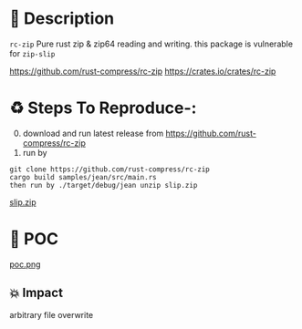 # :book: Description


 `rc-zip` Pure rust zip & zip64 reading and writing. this package is vulnerable for `zip-slip`

https://github.com/rust-compress/rc-zip
https://crates.io/crates/rc-zip

# :recycle:  Steps To Reproduce-:  
  0) download and run latest release from https://github.com/rust-compress/rc-zip 
  1) run by 
  ```
  git clone https://github.com/rust-compress/rc-zip
  cargo build samples/jean/src/main.rs
  then run by ./target/debug/jean unzip slip.zip
 ```
[slip.zip](https://github.com/snyk/zip-slip-vulnerability/raw/master/archives/zip-slip.zip)

# :telescope: POC

[poc.png](https://drive.google.com/file/d/1v8MnK7eACsvFnZKPKypVREOKvLXzDEJa/view?usp=sharing)

## 💥 Impact

arbitrary file overwrite

